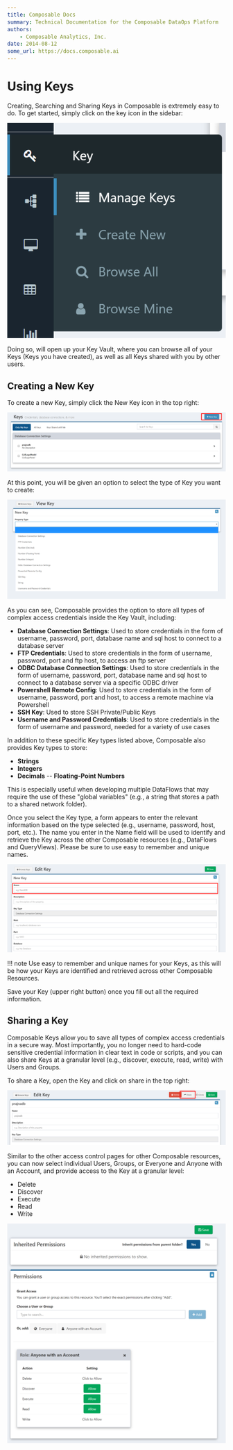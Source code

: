 ```yaml
---
title: Composable Docs
summary: Technical Documentation for the Composable DataOps Platform
authors:
    - Composable Analytics, Inc.
date: 2014-08-12
some_url: https://docs.composable.ai
---
```


# Using Keys

Creating, Searching and Sharing Keys in Composable is extremely easy to do. To get started, simply click on the key icon in the sidebar:

![Composable Keys](img/09.02.Img_1.png)

Doing so, will open up your Key Vault, where you can browse all of your Keys (Keys you have created), as well as all Keys shared with you by other users.

## Creating a New Key

To create a new Key, simply click the New Key icon in the top right:

![Composable New Key](img/09.02.Img_2.png)

At this point, you will be given an option to select the type of Key you want to create:

![Composable Key Types](img/09.02.Img_3.png)

As you can see, Composable provides the option to store all types of complex access credentials inside the Key Vault, including:

- **Database Connection Settings**: Used to store credentials in the form of username, password, port, database name and sql host to connect to a database server
- **FTP Credentials**: Used to store credentials in the form of username, password, port and ftp host, to access an ftp server
- **ODBC Database Connection Settings**: Used to store credentials in the form of username, password, port, database name and sql host to connect to a database server via a specific ODBC driver
- **Powershell Remote Config**: Used to store credentials in the form of username, password, port and host, to access a remote machine via Powershell
- **SSH Key**: Used to store SSH Private/Public Keys
- **Username and Password Credentials**: Used to store credentials in the form of username and password, needed for a variety of use cases

In addition to these specific Key types listed above, Composable also provides Key types to store:
- **Strings**
- **Integers**
- **Decimals**
-- **Floating-Point Numbers**

This is especially useful when developing multiple DataFlows that may require the use of these "global variables" (e.g., a string that stores a path to a shared network folder).

Once you select the Key type, a form appears to enter the relevant information based on the type selected (e.g., username, password, host, port, etc.). The name you enter in the Name field will be used to identify and retrieve the Key across the other Composable resources (e.g., DataFlows and QueryViews). Please be sure to use easy to remember and unique names.

![Composable Key Name](img/09.02.Img_4.png)

!!! note
    Use easy to remember and unique names for your Keys, as this will be how your Keys are identified and retrieved across other Composable Resources.

Save your Key (upper right button) once you fill out all the required information.

## Sharing a Key

Composable Keys allow you to save all types of complex access credentials in a secure way. Most importantly, you no longer need to hard-code sensitive credential information in clear text in code or scripts, and you can also share Keys at a granular level (e.g., discover, execute, read, write) with Users and Groups.

To share a Key, open the Key and click on share in the top right:

![Composable Key Share](img/09.02.Img_5.png)

Similar to the other access control pages for other Composable resources, you can now select individual Users, Groups, or Everyone and Anyone with an Account, and provide access to the Key at a granular level:

- Delete
- Discover
- Execute
- Read
- Write

![Composable Key Access Control](img/09.02.Img_6.png)
